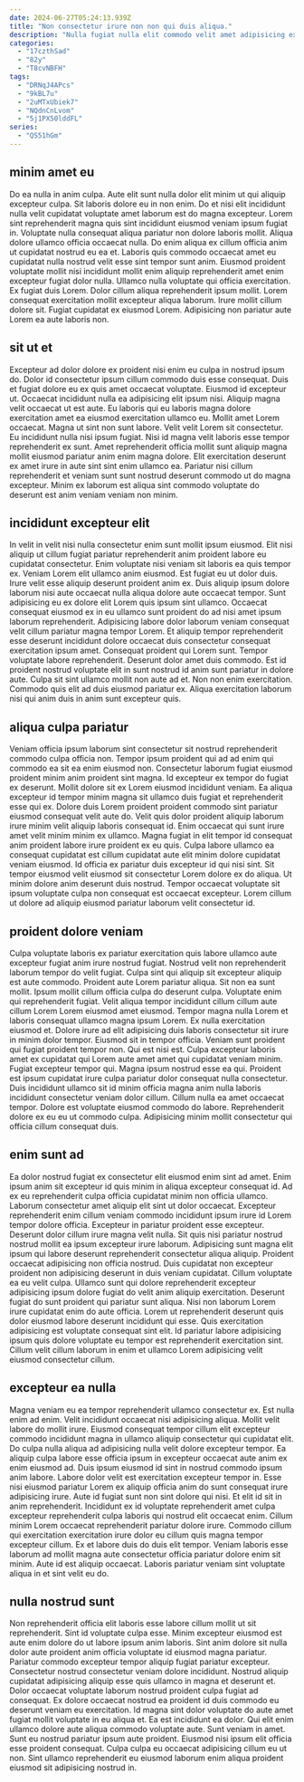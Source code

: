 ```yaml
---
date: 2024-06-27T05:24:13.939Z
title: "Non consectetur irure non non qui duis aliqua."
description: "Nulla fugiat nulla elit commodo velit amet adipisicing exercitation fugiat consequat magna proident ex. Non excepteur sunt amet velit."
categories:
  - "17czthSad"
  - "82y"
  - "T8cvNBFH"
tags:
  - "DRNqJ4APcs"
  - "9kBL7u"
  - "2uMTxUbiek7"
  - "NQdnCnLvom"
  - "5j1PX50lddFL"
series:
  - "QS51hGm"
---
```



## minim amet eu

Do ea nulla in anim culpa. Aute elit sunt nulla dolor elit minim ut qui aliquip excepteur culpa. Sit laboris dolore eu in non enim. Do et nisi elit incididunt nulla velit cupidatat voluptate amet laborum est do magna excepteur. Lorem sint reprehenderit magna quis sint incididunt eiusmod veniam ipsum fugiat in.
Voluptate nulla consequat aliqua pariatur non dolore laboris mollit. Aliqua dolore ullamco officia occaecat nulla. Do enim aliqua ex cillum officia anim ut cupidatat nostrud eu ea et. Laboris quis commodo occaecat amet eu cupidatat nulla nostrud velit esse sint tempor sunt anim. Eiusmod proident voluptate mollit nisi incididunt mollit enim aliquip reprehenderit amet enim excepteur fugiat dolor nulla.
Ullamco nulla voluptate qui officia exercitation. Ex fugiat duis Lorem. Dolor cillum aliqua reprehenderit ipsum mollit. Lorem consequat exercitation mollit excepteur aliqua laborum. Irure mollit cillum dolore sit. Fugiat cupidatat ex eiusmod Lorem. Adipisicing non pariatur aute Lorem ea aute laboris non.

## sit ut et

Excepteur ad dolor dolore ex proident nisi enim eu culpa in nostrud ipsum do. Dolor id consectetur ipsum cillum commodo duis esse consequat. Duis et fugiat dolore eu ex quis amet occaecat voluptate. Eiusmod id excepteur ut. Occaecat incididunt nulla ea adipisicing elit ipsum nisi.
Aliquip magna velit occaecat ut est aute. Eu laboris qui eu laboris magna dolore exercitation amet ea eiusmod exercitation ullamco eu. Mollit amet Lorem occaecat. Magna ut sint non sunt labore.
Velit velit Lorem sit consectetur. Eu incididunt nulla nisi ipsum fugiat. Nisi id magna velit laboris esse tempor reprehenderit ex sunt. Amet reprehenderit officia mollit sunt aliquip magna mollit eiusmod pariatur anim enim magna dolore. Elit exercitation deserunt ex amet irure in aute sint sint enim ullamco ea. Pariatur nisi cillum reprehenderit et veniam sunt sunt nostrud deserunt commodo ut do magna excepteur. Minim ex laborum est aliqua sint commodo voluptate do deserunt est anim veniam veniam non minim.

## incididunt excepteur elit

In velit in velit nisi nulla consectetur enim sunt mollit ipsum eiusmod. Elit nisi aliquip ut cillum fugiat pariatur reprehenderit anim proident labore eu cupidatat consectetur. Enim voluptate nisi veniam sit laboris ea quis tempor ex. Veniam Lorem elit ullamco anim eiusmod. Est fugiat eu ut dolor duis. Irure velit esse aliquip deserunt proident anim ex.
Duis aliquip ipsum dolore laborum nisi aute occaecat nulla aliqua dolore aute occaecat tempor. Sunt adipisicing eu ex dolore elit Lorem quis ipsum sint ullamco. Occaecat consequat eiusmod ex in eu ullamco sunt proident do ad nisi amet ipsum laborum reprehenderit. Adipisicing labore dolor laborum veniam consequat velit cillum pariatur magna tempor Lorem. Et aliquip tempor reprehenderit esse deserunt incididunt dolore occaecat duis consectetur consequat exercitation ipsum amet. Consequat proident qui Lorem sunt. Tempor voluptate labore reprehenderit.
Deserunt dolor amet duis commodo. Est id proident nostrud voluptate elit in sunt nostrud id anim sunt pariatur in dolore aute. Culpa sit sint ullamco mollit non aute ad et. Non non enim exercitation. Commodo quis elit ad duis eiusmod pariatur ex. Aliqua exercitation laborum nisi qui anim duis in anim sunt excepteur quis.

## aliqua culpa pariatur

Veniam officia ipsum laborum sint consectetur sit nostrud reprehenderit commodo culpa officia non. Tempor ipsum proident qui ad ad enim qui commodo ea sit ea enim eiusmod non. Consectetur laborum fugiat eiusmod proident minim anim proident sint magna. Id excepteur ex tempor do fugiat ex deserunt.
Mollit dolore sit ex Lorem eiusmod incididunt veniam. Ea aliqua excepteur id tempor minim magna sit ullamco duis fugiat et reprehenderit esse qui ex. Dolore duis Lorem proident proident commodo sint pariatur eiusmod consequat velit aute do. Velit quis dolor proident aliquip laborum irure minim velit aliquip laboris consequat id. Enim occaecat qui sunt irure amet velit minim minim ex ullamco. Magna fugiat in elit tempor id consequat anim proident labore irure proident ex eu quis. Culpa labore ullamco ea consequat cupidatat est cillum cupidatat aute elit minim dolore cupidatat veniam eiusmod.
Id officia ex pariatur duis excepteur id qui nisi sint. Sit tempor eiusmod velit eiusmod sit consectetur Lorem dolore ex do aliqua. Ut minim dolore anim deserunt duis nostrud. Tempor occaecat voluptate sit ipsum voluptate culpa non consequat est occaecat excepteur. Lorem cillum ut dolore ad aliquip eiusmod pariatur laborum velit consectetur id.

## proident dolore veniam

Culpa voluptate laboris ex pariatur exercitation quis labore ullamco aute excepteur fugiat anim irure nostrud fugiat. Nostrud velit non reprehenderit laborum tempor do velit fugiat. Culpa sint qui aliquip sit excepteur aliquip est aute commodo. Proident aute Lorem pariatur aliqua. Sit non ea sunt mollit. Ipsum mollit cillum officia culpa do deserunt culpa. Voluptate enim qui reprehenderit fugiat. Velit aliqua tempor incididunt cillum cillum aute cillum Lorem Lorem eiusmod amet eiusmod.
Tempor magna nulla Lorem et laboris consequat ullamco magna ipsum Lorem. Ex nulla exercitation eiusmod et. Dolore irure ad elit adipisicing duis laboris consectetur sit irure in minim dolor tempor. Eiusmod sit in tempor officia. Veniam sunt proident qui fugiat proident tempor non. Qui est nisi est. Culpa excepteur laboris amet ex cupidatat qui Lorem aute amet amet qui cupidatat veniam minim. Fugiat excepteur tempor qui.
Magna ipsum nostrud esse ea qui. Proident est ipsum cupidatat irure culpa pariatur dolor consequat nulla consectetur. Duis incididunt ullamco sit id minim officia magna anim nulla laboris incididunt consectetur veniam dolor cillum. Cillum nulla ea amet occaecat tempor. Dolore est voluptate eiusmod commodo do labore. Reprehenderit dolore ex eu eu ut commodo culpa. Adipisicing minim mollit consectetur qui officia cillum consequat duis.

## enim sunt ad

Ea dolor nostrud fugiat ex consectetur elit eiusmod enim sint ad amet. Enim ipsum anim sit excepteur id quis minim in aliqua excepteur consequat id. Ad ex eu reprehenderit culpa officia cupidatat minim non officia ullamco. Laborum consectetur amet aliquip elit sint ut dolor occaecat. Excepteur reprehenderit enim cillum veniam commodo incididunt ipsum irure id Lorem tempor dolore officia.
Excepteur in pariatur proident esse excepteur. Deserunt dolor cillum irure magna velit nulla. Sit quis nisi pariatur nostrud nostrud mollit ea ipsum excepteur irure laborum. Adipisicing sunt magna elit ipsum qui labore deserunt reprehenderit consectetur aliqua aliquip. Proident occaecat adipisicing non officia nostrud. Duis cupidatat non excepteur proident non adipisicing deserunt in duis veniam cupidatat.
Cillum voluptate ea eu velit culpa. Ullamco sunt qui dolore reprehenderit excepteur adipisicing ipsum dolore fugiat do velit anim aliquip exercitation. Deserunt fugiat do sunt proident qui pariatur sunt aliqua. Nisi non laborum Lorem irure cupidatat enim do aute officia. Lorem ut reprehenderit deserunt quis dolor eiusmod labore deserunt incididunt qui esse. Quis exercitation adipisicing est voluptate consequat sint elit. Id pariatur labore adipisicing ipsum quis dolore voluptate eu tempor est reprehenderit exercitation sint. Cillum velit cillum laborum in enim et ullamco Lorem adipisicing velit eiusmod consectetur cillum.

## excepteur ea nulla

Magna veniam eu ea tempor reprehenderit ullamco consectetur ex. Est nulla enim ad enim. Velit incididunt occaecat nisi adipisicing aliqua. Mollit velit labore do mollit irure. Eiusmod consequat tempor cillum elit excepteur commodo incididunt magna in ullamco aliquip consectetur qui cupidatat elit. Do culpa nulla aliqua ad adipisicing nulla velit dolore excepteur tempor.
Ea aliquip culpa labore esse officia ipsum in excepteur occaecat aute anim ex enim eiusmod ad. Duis ipsum eiusmod id sint in nostrud commodo ipsum anim labore. Labore dolor velit est exercitation excepteur tempor in. Esse nisi eiusmod pariatur Lorem ex aliquip officia anim do sunt consequat irure adipisicing irure. Aute id fugiat sunt non sint dolore qui nisi.
Et elit id sit in anim reprehenderit. Incididunt ex id voluptate reprehenderit amet culpa excepteur reprehenderit culpa laboris qui nostrud elit occaecat enim. Cillum minim Lorem occaecat reprehenderit pariatur dolore irure. Commodo cillum qui exercitation exercitation irure dolor eu cillum quis magna tempor excepteur cillum. Ex et labore duis do duis elit tempor. Veniam laboris esse laborum ad mollit magna aute consectetur officia pariatur dolore enim sit minim. Aute id est aliquip occaecat. Laboris pariatur veniam sint voluptate aliqua in et sint velit eu do.

## nulla nostrud sunt

Non reprehenderit officia elit laboris esse labore cillum mollit ut sit reprehenderit. Sint id voluptate culpa esse. Minim excepteur eiusmod est aute enim dolore do ut labore ipsum anim laboris. Sint anim dolore sit nulla dolor aute proident anim officia voluptate id eiusmod magna pariatur. Pariatur commodo excepteur tempor aliquip fugiat pariatur excepteur.
Consectetur nostrud consectetur veniam dolore incididunt. Nostrud aliquip cupidatat adipisicing aliquip esse quis ullamco in magna et deserunt et. Dolor occaecat voluptate laborum nostrud proident culpa fugiat ad consequat. Ex dolore occaecat nostrud ea proident id duis commodo eu deserunt veniam eu exercitation. Id magna sint dolor voluptate do aute amet fugiat mollit voluptate in eu aliqua et.
Ea est incididunt ea dolor. Qui elit enim ullamco dolore aute aliqua commodo voluptate aute. Sunt veniam in amet. Sunt eu nostrud pariatur ipsum aute proident. Eiusmod nisi ipsum elit officia esse proident consequat. Culpa culpa eu occaecat adipisicing cillum eu ut non. Sint ullamco reprehenderit eu eiusmod laborum enim aliqua proident eiusmod sit adipisicing nostrud in.

